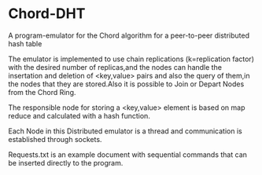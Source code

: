 # Chord-DHT
A program-emulator for the Chord algorithm for a peer-to-peer distributed hash table

The emulator is implemented to use chain replications (k=replication factor) with the desired number of replicas,and the nodes can handle the insertation and deletion of <key,value> pairs and also the query of them,in the nodes that they are stored.Also it is possible to Join or Depart Nodes from the Chord Ring.

The responsible node for storing a <key,value> element is based on map reduce and calculated with a hash function.

Each Node in this Distributed emulator is a thread and communication is established through sockets.

Requests.txt is an example document with sequential commands that can be inserted directly to the program.
